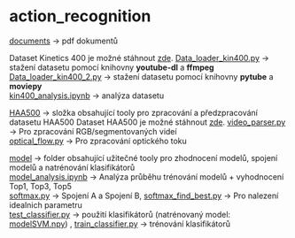 # action_recognition

[documents](documents/) -> pdf dokumentů


Dataset Kinetics 400 je možné stáhnout [zde](https://deepmind.com/research/open-source/kinetics).
[Data_loader_kin400.py](dataset/Data_loader_kin400.py) -> stažení datasetu pomocí knihovny **youtube-dl** a **ffmpeg** <br />
[Data_loader_kin400_2.py](dataset/Data_loader_kin400_2.py) -> stažení datasetu pomocí knihovny **pytube** a **moviepy** <br />
[kin400_analysis.ipynb](dataset/kin400_analysis.ipynb) -> analýza datasetu

[HAA500](HAA500/) -> složka obsahující tooly pro zpracování a předzpracování datasetu HAA500
Dataset HAA500 je možné stáhnout [zde](https://www.cse.ust.hk/haa/).
[video_parser.py](HAA500/video_parser.py) -> Pro zpracování RGB/segmentovaných videí <br />
[optical_flow.py](HAA500/optical_flow.py) -> Pro zpracování optického toku <br />

[model](model/) -> folder obsahující užitečné tooly pro zhodnocení modelů, spojení modelů a natrénování klasifikátorů <br />
[model_analysis.ipynb](model/model_analysis.ipynb) -> Analýza průběhu trénování modelů + vyhodnocení Top1, Top3, Top5 <br />
[softmax.py](model/softmax.py) -> Spojení A a Spojení B, [softmax_find_best.py](model/softmax_find_best.py) -> Pro nalezení idealnich parametru <br />
[test_classifier.py](model/test_classifier.py) -> použití klasifikátorů (natrénovaný model: [modelSVM.npy](model/classif_m/)) , [train_classifier.py](model/train_classifier.py) -> trénování klasifikátorů


